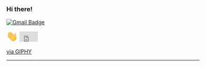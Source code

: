 ### Hi there!

[![Gmail Badge](https://img.shields.io/badge/-emil.lipskij@gmail.com-c14438?style=flat-square&logo=Gmail&logoColor=white&link=mailto:mailharshkhatri@gmail.com)](mailto:emil.lipskij99@gmail.com)

<img src="https://raw.githubusercontent.com/ABSphreak/ABSphreak/master/gifs/Hi.gif" width="30px">
<iframe src="https://giphy.com/embed/Ah3zHH7hvsSB2" width="48" height="27" frameBorder="0"></iframe><p><a href="https://giphy.com/gifs/life-hacker-Ah3zHH7hvsSB2">via GIPHY</a></p>

---
